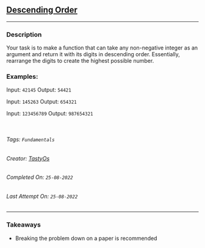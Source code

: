 ## [Descending Order](https://www.codewars.com/kata/5467e4d82edf8bbf40000155)
---
### Description

Your task is to make a function that can take any non-negative integer as an argument and return it with its digits in descending order. Essentially, rearrange the digits to create the highest possible number.


### Examples:

Input: `42145`
Output: `54421`

Input: `145263`
Output: `654321`

Input: `123456789`
Output: `987654321`

<br>

###### Tags: `Fundamentals`

###### Creator: [TastyOs](https://www.codewars.com/users/TastyOs)

###### Completed On: `25-08-2022`

###### Last Attempt On: `25-08-2022`

---

### Takeaways
- Breaking the problem down on a paper is recommended
